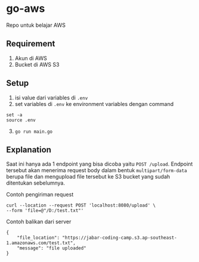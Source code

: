 # go-aws

Repo untuk belajar AWS

## Requirement
1. Akun di AWS
2. Bucket di AWS S3

## Setup
1. isi value dari variables di `.env`
2. set variables di `.env` ke environment variables dengan command
```
set -a
source .env
```
3. `go run main.go`

## Explanation
Saat ini hanya ada 1 endpoint yang bisa dicoba yaitu `POST /upload`.
Endpoint tersebut akan menerima request body dalam bentuk `multipart/form-data` berupa file dan mengupload file tersebut ke S3 bucket yang sudah ditentukan sebelumnya.

Contoh pengiriman request
```
curl --location --request POST 'localhost:8080/upload' \
--form 'file=@"/D:/test.txt"'
```

Contoh balikan dari server
```
{
    "file_location": "https://jabar-coding-camp.s3.ap-southeast-1.amazonaws.com/test.txt",
    "message": "file uploaded"
}
```
